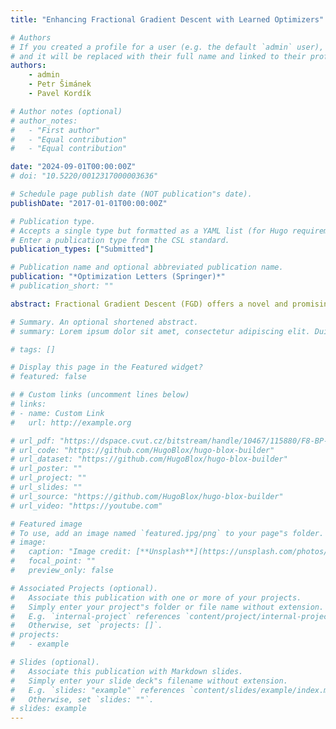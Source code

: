 ```yaml
---
title: "Enhancing Fractional Gradient Descent with Learned Optimizers"

# Authors
# If you created a profile for a user (e.g. the default `admin` user), write the username (folder name) here
# and it will be replaced with their full name and linked to their profile.
authors:
    - admin
    - Petr Šimánek
    - Pavel Kordík

# Author notes (optional)
# author_notes:
#   - "First author"
#   - "Equal contribution"
#   - "Equal contribution"

date: "2024-09-01T00:00:00Z"
# doi: "10.5220/0012317000003636"

# Schedule page publish date (NOT publication"s date).
publishDate: "2017-01-01T00:00:00Z"

# Publication type.
# Accepts a single type but formatted as a YAML list (for Hugo requirements).
# Enter a publication type from the CSL standard.
publication_types: ["Submitted"]

# Publication name and optional abbreviated publication name.
publication: "*Optimization Letters (Springer)*"
# publication_short: ""

abstract: Fractional Gradient Descent (FGD) offers a novel and promising way to accelerate optimization by incorporating fractional calculus into machine learning. Although FGD has shown encouraging initial results across various optimization tasks, it faces significant challenges with convergence behavior and hyperparameter selection. Moreover, the impact of its hyperparameters is not fully understood, and scheduling them is particularly difficult in non-convex settings such as neural network training. To address these issues, we propose a novel approach called Learning to Optimize Caputo Fractional Gradient Descent (L2O-CFGD), which meta-learns how to dynamically tune the hyperparameters of Caputo FGD (CFGD). Our method's meta-learned schedule outperforms CFGD with static hyperparameters found through an extensive search and, in some tasks, achieves performance comparable to a fully black-box meta-learned optimizer. L2O-CFGD can thus serve as a powerful tool for researchers to identify high-performing hyperparameters and gain insights on how to leverage the history-dependence of the fractional differential in optimization.

# Summary. An optional shortened abstract.
# summary: Lorem ipsum dolor sit amet, consectetur adipiscing elit. Duis posuere tellus ac convallis placerat. Proin tincidunt magna sed ex sollicitudin condimentum.

# tags: []

# Display this page in the Featured widget?
# featured: false

# # Custom links (uncomment lines below)
# links:
# - name: Custom Link
#   url: http://example.org

# url_pdf: "https://dspace.cvut.cz/bitstream/handle/10467/115880/F8-BP-2024-Sobotka-Jan-thesis.pdf?sequence=-1&isAllowed=y"
# url_code: "https://github.com/HugoBlox/hugo-blox-builder"
# url_dataset: "https://github.com/HugoBlox/hugo-blox-builder"
# url_poster: ""
# url_project: ""
# url_slides: ""
# url_source: "https://github.com/HugoBlox/hugo-blox-builder"
# url_video: "https://youtube.com"

# Featured image
# To use, add an image named `featured.jpg/png` to your page"s folder.
# image:
#   caption: "Image credit: [**Unsplash**](https://unsplash.com/photos/pLCdAaMFLTE)"
#   focal_point: ""
#   preview_only: false

# Associated Projects (optional).
#   Associate this publication with one or more of your projects.
#   Simply enter your project"s folder or file name without extension.
#   E.g. `internal-project` references `content/project/internal-project/index.md`.
#   Otherwise, set `projects: []`.
# projects:
#   - example

# Slides (optional).
#   Associate this publication with Markdown slides.
#   Simply enter your slide deck"s filename without extension.
#   E.g. `slides: "example"` references `content/slides/example/index.md`.
#   Otherwise, set `slides: ""`.
# slides: example
---
```





<!-- {{% callout note %}}
Click the _Cite_ button above to demo the feature to enable visitors to import publication metadata into their reference management software.
{{% /callout %}}

{{% callout note %}}
Create your slides in Markdown - click the _Slides_ button to check out the example.
{{% /callout %}}

Add the publication"s **full text** or **supplementary notes** here. You can use rich formatting such as including [code, math, and images](https://docs.hugoblox.com/content/writing-markdown-latex/). -->
